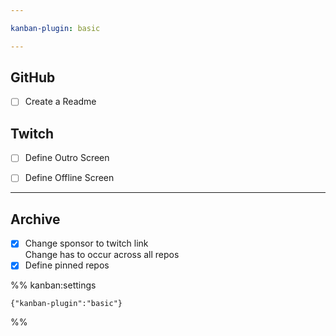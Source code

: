 ```yaml
---

kanban-plugin: basic

---
```


## GitHub

- [ ] Create a Readme


## Twitch

- [ ] Define Outro Screen
- [ ] Define Offline Screen


***

## Archive

- [x] Change sponsor to twitch link<br>Change has to occur across all repos
- [x] Define pinned repos

%% kanban:settings
```
{"kanban-plugin":"basic"}
```
%%